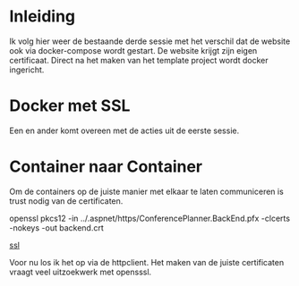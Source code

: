 # Inleiding

Ik volg hier weer de bestaande derde sessie met het verschil dat de website
ook via docker-compose wordt gestart.
De website krijgt zijn eigen certificaat.
Direct na het maken van het template project wordt docker ingericht.

# Docker met SSL

Een en ander komt overeen met de acties uit de eerste sessie.

# Container naar Container
Om de containers op de juiste manier met elkaar te laten communiceren
is trust nodig van de certificaten.

openssl pkcs12 -in ../.aspnet/https/ConferencePlanner.BackEnd.pfx -clcerts -nokeys -out backend.crt

[ssl](https://docs.microsoft.com/en-us/dotnet/core/additional-tools/self-signed-certificates-guide)

Voor nu los ik het op via de httpclient.
Het maken van de juiste certificaten vraagt veel uitzoekwerk met opensssl.
